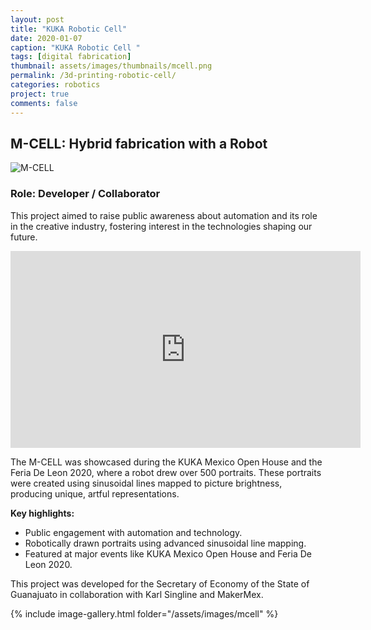 ```yaml
---
layout: post
title: "KUKA Robotic Cell"
date: 2020-01-07
caption: "KUKA Robotic Cell "
tags: [digital fabrication]
thumbnail: assets/images/thumbnails/mcell.png
permalink: /3d-printing-robotic-cell/
categories: robotics
project: true
comments: false
---
```


## M-CELL: Hybrid fabrication  with a Robot

![M-CELL](/assets/images/rendercolor.png)

### Role: Developer / Collaborator

This project aimed to raise public awareness about automation and its role in the creative industry, fostering interest in the technologies shaping our future.

<iframe width="560" height="315" src="https://www.youtube.com/embed/46nEKD2Wn9c" frameborder="0" allowfullscreen></iframe>

The M-CELL was showcased during the KUKA Mexico Open House and the Feria De Leon 2020, where a robot drew over 500 portraits. These portraits were created using sinusoidal lines mapped to picture brightness, producing unique, artful representations.

**Key highlights:**
- Public engagement with automation and technology.
- Robotically drawn portraits using advanced sinusoidal line mapping.
- Featured at major events like KUKA Mexico Open House and Feria De Leon 2020.

This project was developed for the Secretary of Economy of the State of Guanajuato in collaboration with Karl Singline and MakerMex.

{% include image-gallery.html folder="/assets/images/mcell" %}
